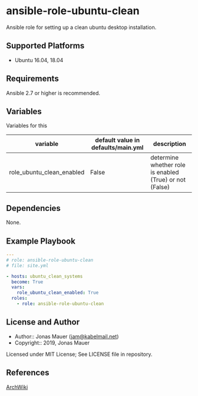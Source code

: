 # ansible-role-ubuntu-clean

Ansible role for setting up a clean ubuntu desktop installation.

## Supported Platforms

* Ubuntu 16.04, 18.04

## Requirements

Ansible 2.7 or higher is recommended.

## Variables

Variables for this

| variable | default value in defaults/main.yml | description |
| -------- | ---------------------------------- | ----------- |
| role_ubuntu_clean_enabled | False | determine whether role is enabled (True) or not (False) |

## Dependencies

None.

## Example Playbook

```yaml
---
# role: ansible-role-ubuntu-clean
# file: site.yml

- hosts: ubuntu_clean_systems
  become: True
  vars:
    role_ubuntu_clean_enabled: True
  roles:
    - role: ansible-role-ubuntu-clean
```

## License and Author

- Author:: Jonas Mauer (<jam@kabelmail.net>)
- Copyright:: 2019, Jonas Mauer

Licensed under MIT License;
See LICENSE file in repository.

## References

[ArchWiki](https://wiki.archlinux.org/)
